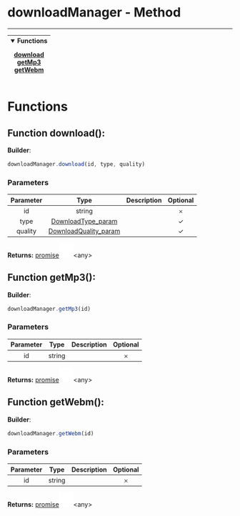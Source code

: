 <!-- This file is generated by a script. Do not edit directly -->
# downloadManager - Method


---
| <details open><summary>Functions</summary><p>[download](#function-download)<br>[getMp3](#function-getmp3)<br>[getWebm](#function-getwebm)</p></details> |
| --- |



 # Functions


## Function download():

**Builder**:
````javascript
downloadManager.download(id, type, quality)
````

### Parameters
| Parameter | Type | Description | Optional |
| :---: | :---: | :---: | :---: |
| id | string |  | 𐄂 |
| type | [DownloadType_param](/docs/interface//DownloadType_param) |  | ✓ |
| quality | [DownloadQuality_param](/docs/interface//DownloadQuality_param) |  | ✓ |


**Returns:**
<span class="flex_return">[promise![Link](../assets/img/external_link.svg)](https://developer.mozilla.org/en-US/docs/Web/JavaScript/Reference/Global_Objects/Promise)&lt;any&gt;</span>
## Function getMp3():

**Builder**:
````javascript
downloadManager.getMp3(id)
````

### Parameters
| Parameter | Type | Description | Optional |
| :---: | :---: | :---: | :---: |
| id | string |  | 𐄂 |


**Returns:**
<span class="flex_return">[promise![Link](../assets/img/external_link.svg)](https://developer.mozilla.org/en-US/docs/Web/JavaScript/Reference/Global_Objects/Promise)&lt;any&gt;</span>
## Function getWebm():

**Builder**:
````javascript
downloadManager.getWebm(id)
````

### Parameters
| Parameter | Type | Description | Optional |
| :---: | :---: | :---: | :---: |
| id | string |  | 𐄂 |


**Returns:**
<span class="flex_return">[promise![Link](../assets/img/external_link.svg)](https://developer.mozilla.org/en-US/docs/Web/JavaScript/Reference/Global_Objects/Promise)&lt;any&gt;</span>